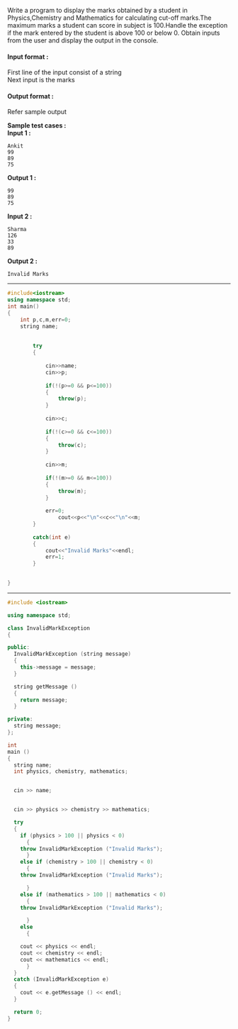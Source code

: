 Write a program to display the marks obtained by a student in Physics,Chemistry and Mathematics for calculating cut-off marks.The maximum marks a student can score in subject is 100.Handle the exception if the mark entered by the student is above 100 or below 0. Obtain inputs from the user and display the output in the console.

#### Input format :
First line of the input consist of a string
<br>
Next input is the marks

#### Output format :
Refer sample output

**Sample test cases :<br>
Input 1 :**
```
Ankit
99
89
75
```
**Output 1 :**
```
99
89
75
```

**Input 2 :**
```
Sharma
126
33
89
```
**Output 2 :**
```
Invalid Marks
```




-------------------------------------------------------------------------------------------------------------------------------------------------------------------



```cpp
#include<iostream>
using namespace std;
int main()
{
	int p,c,m,err=0;
	string name;
	
	
		try 
		{
			
			cin>>name;
			cin>>p;
			
			if(!(p>=0 && p<=100)) 
			{
				throw(p); 
			}
			
			cin>>c;
			
			if(!(c>=0 && c<=100)) 
			{
				throw(c); 
			}
			
			cin>>m;
			
			if(!(m>=0 && m<=100)) 
			{
				throw(m); 
			}
			
			err=0; 
				cout<<p<<"\n"<<c<<"\n"<<m;
		}
	
		catch(int e)
		{
			cout<<"Invalid Marks"<<endl; 
			err=1; 
		}

	 
}

```



-------------------------------------------------------------------------------------------------------------------------------------------------------------------



```cpp
#include <iostream>

using namespace std;

class InvalidMarkException
{

public:
  InvalidMarkException (string message)
  {
    this->message = message;
  }

  string getMessage ()
  {
    return message;
  }

private:
  string message;
};

int
main ()
{
  string name;
  int physics, chemistry, mathematics;


  cin >> name;


  cin >> physics >> chemistry >> mathematics;

  try
  {
    if (physics > 100 || physics < 0)
      {
	throw InvalidMarkException ("Invalid Marks");
      }
    else if (chemistry > 100 || chemistry < 0)
      {
	throw InvalidMarkException ("Invalid Marks");

      }
    else if (mathematics > 100 || mathematics < 0)
      {
	throw InvalidMarkException ("Invalid Marks");

      }
    else
      {

	cout << physics << endl;
	cout << chemistry << endl;
	cout << mathematics << endl;
      }
  }
  catch (InvalidMarkException e)
  {
    cout << e.getMessage () << endl;
  }

  return 0;
}

```
		
